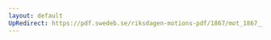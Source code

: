 ```yaml
---
layout: default
UpRedirect: https://pdf.swedeb.se/riksdagen-motions-pdf/1867/mot_1867__fk__00023.pdf
---
```


